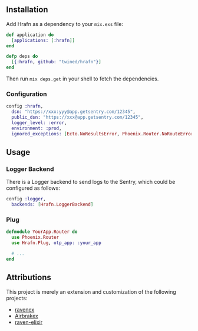 ## Installation

Add Hrafn as a dependency to your `mix.exs` file:

```elixir
def application do
  [applications: [:hrafn]]
end

defp deps do
  [{:hrafn, github: "twined/hrafn"}]
end
```

Then run `mix deps.get` in your shell to fetch the dependencies.

### Configuration

```elixir
config :hrafn,
  dsn: "https://xxx:yyy@app.getsentry.com/12345",
  public_dsn: "https://xxx@app.getsentry.com/12345",
  logger_level: :error,
  environment: :prod,
  ignored_exceptions: [Ecto.NoResultsError, Phoenix.Router.NoRouteError]
```

## Usage

### Logger Backend

There is a Logger backend to send logs to the Sentry,
which could be configured as follows:

```elixir
config :logger,
  backends: [Hrafn.LoggerBackend]
```

### Plug

```elixir
defmodule YourApp.Router do
  use Phoenix.Router
  use Hrafn.Plug, otp_app: :your_app

  # ...
end
```

## Attributions

This project is merely an extension and customization of the following projects:

 - [ravenex](https://github.com/hayesgm/ravenex)
 - [Airbrakex](https://github.com/fazibear/airbrakex)
 - [raven-elixir](https://github.com/vishnevskiy/raven-elixir)
